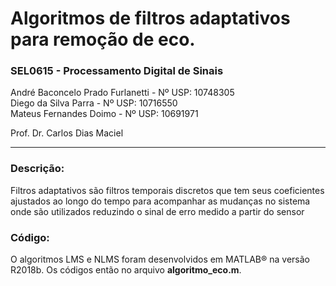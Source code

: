 # Algoritmos de filtros adaptativos para remoção de eco.
<h3>SEL0615 - Processamento Digital de Sinais</h3>

André Baconcelo Prado Furlanetti - Nº USP: 10748305 </br>
Diego da Silva Parra - Nº USP: 10716550</br>
Mateus Fernandes Doimo - Nº USP: 10691971</br>

<p>Prof. Dr. Carlos Dias Maciel</p>
<hr>

<h3>Descrição:</h3>
<p>Filtros adaptativos são filtros temporais discretos que tem seus coeficientes ajustados ao longo do tempo para acompanhar as mudanças no sistema onde são utilizados reduzindo o sinal de erro medido a partir do sensor</p>
<h3>Código:</h3>
<p>O algoritmos LMS e NLMS foram desenvolvidos em MATLAB® na versão R2018b. Os códigos então no arquivo <b>algoritmo_eco.m</b>.</p>